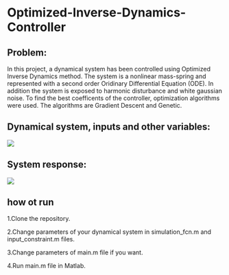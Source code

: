 # Optimized-Inverse-Dynamics-Controller
## Problem:
In this project, a dynamical system has been controlled using Optimized Inverse Dynamics method. The system is a nonlinear mass-spring and represented with a second order Oridinary Differential Equation (ODE). In addition the system is exposed to harmonic disturbance and white gaussian noise. To find the best coefficents of the controller, optimization algorithms were used. The algorithms are Gradient Descent and Genetic.

## Dynamical system, inputs and other variables:
<div align="left">
  <img src="https://github.com/MustafaLotfi/Optimized-PID-Controller/blob/main/docs/images/1.png">
</div>

## System response:
<div align="left">
  <img src="https://github.com/MustafaLotfi/Optimized-PID-Controller/blob/main/docs/images/2.gif">
</div>

## how ot run
1.Clone the repository.

2.Change parameters of your dynamical system in simulation_fcn.m and input_constraint.m files.

3.Change parameters of main.m file if you want.

4.Run main.m file in Matlab.
